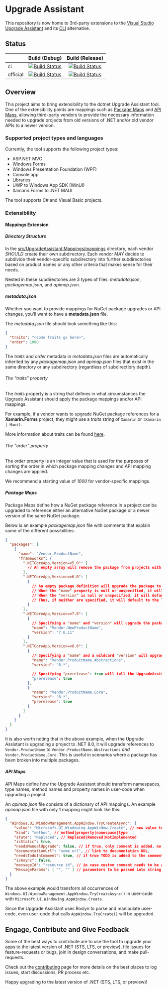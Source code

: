 # Upgrade Assistant

This repository is now home to 3rd-party extensions to the [Visual Studio Upgrade Assistant](https://marketplace.visualstudio.com/items?itemName=ms-dotnettools.upgradeassistant)
and its [CLI](https://www.nuget.org/packages/upgrade-assistant#versions-body-tab) alternative.

## Status

| |Build (Debug)|Build (Release)|
|---|:--:|:--:|
| ci |[![Build Status](https://dev.azure.com/dnceng/public/_apis/build/status/dotnet/upgrade-assistant/dotnet.upgrade-assistant?branchName=main&jobName=Windows_NT&configuration=Windows_NT%20Debug)](https://dev.azure.com/dnceng/public/_build/latest?definitionId=953&branchName=main)|[![Build Status](https://dev.azure.com/dnceng/public/_apis/build/status/dotnet/upgrade-assistant/dotnet.upgrade-assistant?branchName=main&jobName=Windows_NT&configuration=Windows_NT%20Release)](https://dev.azure.com/dnceng/public/_build/latest?definitionId=953&branchName=main)|
| official | [![Build Status](https://dev.azure.com/dnceng/internal/_apis/build/status/dotnet/upgrade-assistant/dotnet-upgrade-assistant?branchName=main&stageName=Build&jobName=Windows_NT&configuration=Windows_NT%20Debug)](https://dev.azure.com/dnceng/internal/_build/latest?definitionId=949&branchName=main)|[![Build Status](https://dev.azure.com/dnceng/internal/_apis/build/status/dotnet/upgrade-assistant/dotnet-upgrade-assistant?branchName=main&stageName=Build&jobName=Windows_NT&configuration=Windows_NT%20Release)](https://dev.azure.com/dnceng/internal/_build/latest?definitionId=949&branchName=main)|

## Overview

This project aims to bring extensibility to the dotnet Upgrade Assistant tool. One of the extensibility points are mappings such as [Package Maps](docs/Extensibility.PackageMaps.md)
and [API Maps](docs/Extensibility.APIMaps.md), allowing third-party vendors to provide the necessary information needed to upgrade projects from old versions of .NET and/or old
vendor APIs to a newer version.

### Supported project types and languages

Currently, the tool supports the following project types:

- ASP.NET MVC
- Windows Forms
- Windows Presentation Foundation (WPF)
- Console app
- Libraries
- UWP to Windows App SDK (WinUI)
- Xamarin.Forms to .NET MAUI

The tool supports C# and Visual Basic projects.

### Extensibility

#### Mappings Extension

##### Directory Structure

In the [src/UpgradeAssistant.Mappings/mappings](src/UpgradeAssistant.Mappings/mappings) directory, each vendor *SHOULD* create their own subdirectory.
Each vendor *MAY* decide to subdivide their vendor-specific subdirectory into further subdirectories based on product names or any other criteria that makes sense for
their needs.

Nested in these subdirectories are 3 types of files: *metadata.json*, *packagemap.json*, and *apimap.json*.

##### metadata.json

Whether you want to provide mappings for NuGet package upgrades or API changes, you'll want to have a **metadata.json** file.

The *metadata.json* file should look something like this:

```json
{
  "traits": "<some traits go here>",
  "order": 1000
}
```

The *traits* and *order* metadata in *metadata.json* files are automatically inherited by any *packagemap.json* and *apimap.json* files that exist
in the same directory or any subdirectory (regardless of subdirectiory depth).

###### The "traits" property

The *traits* property is a string that defines in what circumstances the Upgrade Assistant should apply the package mappings and/or API mappings.

For example, if a vendor wants to upgrade NuGet package references for a **Xamarin.Forms** project, they might use a *traits* string of `Xamarin`
or `(Xamarin | Maui)`.

More information about traits can be found [here](docs/Traits.md).

###### The "order" property

The *order* property is an integer value that is used for the purposes of sorting the order in which package mapping changes and API mapping changes are applied.

We recommend a starting value of *1000* for vendor-specific mappings.

##### Package Maps

Package Maps define how a NuGet package reference in a project can be upgraded to reference either an alternative NuGet package or a newer version of the same
NuGet package.

Below is an example *packagemap.json* file with comments that explain some of the different possibilities:

```json
{
  "packages": [
    {
      "name": "Vendor.ProductName",
      "frameworks": {
        ".NETCoreApp,Version=v5.0": [
          // An empty array will remove the package from projects with the specified target framework.
        ],
        ".NETCoreApp,Version=v6.0": [
          {
            // An empty package definition will upgrade the package to the latest available version of the same package name.
            // When the "name" property is null or unspecified, it will automatically default to the original package name.
            // When the "version" is null or unspecified, it will default to the latest version available.
            // Thus, if neither are specified, it will default to the latest version of the original package.
          }
        ],
        ".NETCoreApp,Version=v7.0": [
          {
            // Specifying a "name" and "version" will upgrade the package to an exact package.
            "name": "Vendor.NewProductName",
            "version": "7.0.11"
          }
        ],
        ".NETCoreApp,Version=v8.0": [
          {
            // Specifying a "name" and a wildcard "version" will upgrade the package to the latest version that matches the wildcard version.
            "name": "Vendor.ProductName.Abstractions",
            "version": "8.*",

            // Specifying "prerelease": true will tell the UpgradeAssistant that it can match against prerelease versions.
            "prerelease": true
          },
          {
            "name": "Vendor.ProductName.Core",
            "version": "8.*",
            "prerelease": true
          }
        ]
      }
    }
  ]
}
```

It is also worth noting that in the above example, when the Upgrade Assistant is upgrading a project to .NET 8.0, it will upgrade references to `Vendor.ProductName` to
`Vendor.ProductName.Abstractions` *and* `Vendor.ProductName.Core`. This is useful in scenarios where a package has been broken into multiple packages.

##### API Maps

API Maps define how the Upgrade Assistant should transform namespaces, type names, method names and property names in user-code when upgrading a project.

An *apimap.json* file consists of a dictionary of API mappings. An example *apimap.json* file with only 1 mapping might look like this:

```json
{
  "Windows.UI.WindowManagement.AppWindow.TryCreateAsync": {
    "value": "Microsoft.UI.Windowing.AppWindow.Create", // new value to replace old one with, if empty if state is not Replaced
    "kind": "method", // method|property|namespace|type
    "state": "Replaced", // Replaced|Removed|NotImplemented
    "isStatic": true,
    "needsManualUpgrade": false, // if true, only comment is added, no other code modifications happening
    "documentationUrl": "some url", // link to documentation URL,
    "needsTodoInComment": true, // if true TODO is added to the comment if comment is being added
    "isAsync": false,
    "messageId": "resource id", // in case custom comment needs to be added, this resource id will be looked up in the ResourceManager,
    "MessageParams": [ "", "" ] // parameters to be passed into string format for custom message
  }
}
```

The above example would transform all occurrences of `Windows.UI.WindowManagement.AppWindow.TryCreateAsync()` in user-code with `Microsoft.UI.Windowing.AppWindow.Create`.

Since the Upgrade Assistant uses Roslyn to parse and manipulate user-code, even user-code that calls `AppWindow.TryCreate()` will be upgraded.

## Engage, Contribute and Give Feedback

Some of the best ways to contribute are to use the tool to upgrade your apps to the latest version of .NET (STS, LTS, or preview), file issues for feature-requests or bugs, join in design conversations, and make pull-requests. 

Check out the [contributing](/CONTRIBUTING.md) page for more details on the best places to log issues, start discussions, PR process etc.

Happy upgrading to the latest version of .NET (STS, LTS, or preview)!
